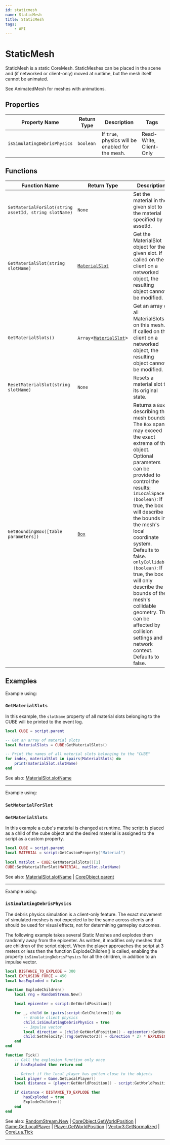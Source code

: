 ```yaml
---
id: staticmesh
name: StaticMesh
title: StaticMesh
tags:
    - API
---
```


# StaticMesh

StaticMesh is a static CoreMesh. StaticMeshes can be placed in the scene and (if networked or client-only) moved at runtime, but the mesh itself cannot be animated.

See AnimatedMesh for meshes with animations.

## Properties

| Property Name | Return Type | Description | Tags |
| -------- | ----------- | ----------- | ---- |
| `isSimulatingDebrisPhysics` | `boolean` | If `true`, physics will be enabled for the mesh. | Read-Write, Client-Only |

## Functions

| Function Name | Return Type | Description | Tags |
| -------- | ----------- | ----------- | ---- |
| `SetMaterialForSlot(string assetId, string slotName)` | `None` | Set the material in the given slot to the material specified by assetId. | None |
| `GetMaterialSlot(string slotName)` | [`MaterialSlot`](materialslot.md) | Get the MaterialSlot object for the given slot. If called on the client on a networked object, the resulting object cannot be modified. | None |
| `GetMaterialSlots()` | `Array`<[`MaterialSlot`](materialslot.md)> | Get an array of all MaterialSlots on this mesh. If called on the client on a networked object, the resulting object cannot be modified. | None |
| `ResetMaterialSlot(string slotName)` | `None` | Resets a material slot to its original state. | None |
| `GetBoundingBox([table parameters])` | [`Box`](box.md) | Returns a `Box` describing the mesh bounds. The `Box` span may exceed the exact extrema of the object. Optional parameters can be provided to control the results:<br/>`inLocalSpace (boolean)`: If true, the box will describe the bounds in the mesh's local coordinate system. Defaults to false. <br/>`onlyCollidable (boolean)`: If true, the box will only describe the bounds of the mesh's collidable geometry. This can be affected by collision settings and network context. Defaults to false. | None |

## Examples

Example using:

### `GetMaterialSlots`

In this example, the `slotName` property of all material slots belonging to the CUBE will be printed to the event log.

```lua
local CUBE = script.parent

-- Get an array of material slots
local MaterialSlots = CUBE:GetMaterialSlots()

-- Print the names of all material slots belonging to the "CUBE"
for index, materialSlot in ipairs(MaterialSlots) do
    print(materialSlot.slotName)
end
```

See also: [MaterialSlot.slotName](materialslot.md)

---

Example using:

### `SetMaterialForSlot`

### `GetMaterialSlots`

In this example a cube's material is changed at runtime. The script is placed as a child of the cube object and the desired material is assigned to the script as a custom property.

```lua
local CUBE = script.parent
local MATERIAL = script:GetCustomProperty("Material")
    
local matSlot = CUBE:GetMaterialSlots()[1]
CUBE:SetMaterialForSlot(MATERIAL, matSlot.slotName)
```

See also: [MaterialSlot.slotName](materialslot.md) | [CoreObject.parent](coreobject.md)

---

Example using:

### `isSimulatingDebrisPhysics`

The debris physics simulation is a client-only feature. The exact movement of simulated meshes is not expected to be the same across clients and should be used for visual effects, not for determining gameplay outcomes.

The following example takes several Static Meshes and explodes them randomly away from the epicenter. As written, it modifies only meshes that are children of the script object. When the player approaches the script at 3 meters or less then the function ExplodeChildren() is called, enabling the property `isSimulatingDebrisPhysics` for all the children, in addition to an impulse vector.

```lua
local DISTANCE_TO_EXPLODE = 300
local EXPLOSION_FORCE = 450
local hasExploded = false

function ExplodeChildren()
    local rng = RandomStream.New()

    local epicenter = script:GetWorldPosition()

    for _, child in ipairs(script:GetChildren()) do
        -- Enable client physics
        child.isSimulatingDebrisPhysics = true
        -- Impulse vector
        local direction = (child:GetWorldPosition() - epicenter):GetNormalized()
        child:SetVelocity((rng:GetVector3() + direction * 2) * EXPLOSION_FORCE)
    end
end

function Tick()
    -- Call the explosion function only once
    if hasExploded then return end

    -- Detect if the local player has gotten close to the objects
    local player = Game.GetLocalPlayer()
    local distance = (player:GetWorldPosition() - script:GetWorldPosition()).size

    if distance < DISTANCE_TO_EXPLODE then
        hasExploded = true
        ExplodeChildren()
    end
end
```

See also: [RandomStream.New](randomstream.md) | [CoreObject.GetWorldPosition](coreobject.md) | [Game.GetLocalPlayer](game.md) | [Player.GetWorldPosition](player.md) | [Vector3.GetNormalized](vector3.md) | [CoreLua.Tick](coreluafunctions.md)

---
